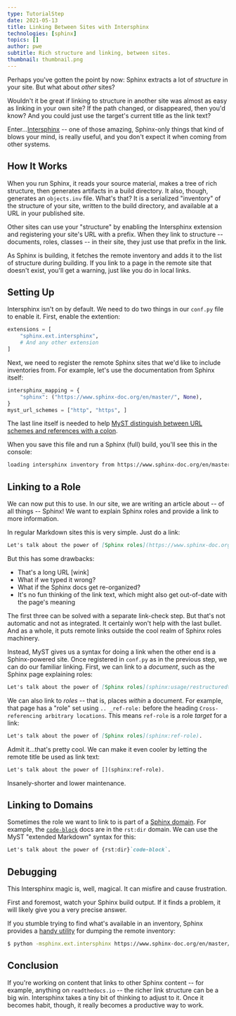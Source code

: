 ```yaml
---
type: TutorialStep
date: 2021-05-13
title: Linking Between Sites with Intersphinx
technologies: [sphinx]
topics: []
author: pwe
subtitle: Rich structure and linking, between sites.
thumbnail: thumbnail.png
---
```


Perhaps you've gotten the point by now: Sphinx extracts a lot of *structure* in your site.
But what about *other* sites?

Wouldn't it be great if linking to structure in another site was almost as easy as linking in your own site?
If the path changed, or disappeared, then you'd know?
And you could just use the target's current title as the link text?

Enter...[Intersphinx](https://docs.readthedocs.io/en/stable/guides/intersphinx.html) -- one of those amazing, Sphinx-only things that kind of blows your mind, is really useful, and you don't expect it when coming from other systems.

## How It Works

When you run Sphinx, it reads your source material, makes a tree of rich structure, then generates artifacts in a build directory.
It also, though, generates an `objects.inv` file.
What's that?
It is a serialized "inventory" of the structure of your site, written to the build directory, and available at a URL in your published site.

Other sites can use your "structure" by enabling the Intersphinx extension and registering your site's URL with a prefix.
When they link to structure -- documents, roles, classes -- in their site, they just use that prefix in the link.

As Sphinx is building, it fetches the remote inventory and adds it to the list of structure during building.
If you link to a page in the remote site that doesn't exist, you'll get a warning, just like you do in local links.

## Setting Up

Intersphinx isn't on by default.
We need to do two things in our `conf.py` file to enable it.
First, enable the extention:

```python
extensions = [
    "sphinx.ext.intersphinx",
    # And any other extension
]    
```

Next, we need to register the remote Sphinx sites that we'd like to include inventories from.
For example, let's use the documentation from Sphinx itself:

```python
intersphinx_mapping = {
    "sphinx": ("https://www.sphinx-doc.org/en/master/", None),
}
myst_url_schemes = ["http", "https", ]
```

The last line itself is needed to help [MyST distinguish between URL schemes and references with a colon](https://github.com/executablebooks/MyST-Parser/issues/246).

When you save this file and run a Sphinx (full) build, you'll see this in the console:

```bash
loading intersphinx inventory from https://www.sphinx-doc.org/en/master/objects.inv...
```

## Linking to a Role

We can now put this to use.
In our site, we are writing an article about -- of all things -- Sphinx!
We want to explain Sphinx roles and provide a link to more information.

In regular Markdown sites this is very simple. Just do a link:

```markdown
Let's talk about the power of [Sphinx roles](https://www.sphinx-doc.org/en/master/usage/restructuredtext/roles.html#ref-role).
```

But this has some drawbacks:

- That's a long URL [wink]
- What if we typed it wrong?
- What if the Sphinx docs get re-organized?
- It's no fun thinking of the link text, which might also get out-of-date with the page's meaning

The first three can be solved with a separate link-check step.
But that's not automatic and not as integrated.
It certainly won't help with the last bullet.
And as a whole, it puts remote links outside the cool realm of Sphinx roles machinery.

Instead, MyST gives us a syntax for doing a link when the other end is a Sphinx-powered site.
Once registered in `conf.py` as in the previous step, we can do our familiar linking.
First, we can link to a *document*, such as the Sphinx page explaining roles:

```markdown
Let's talk about the power of [Sphinx roles](sphinx:usage/restructuredtext/roles).
```

We can also link to *roles* -- that is, places *within* a document.
For example, that page has a "role" set using `.. _ref-role:` before the heading `Cross-referencing arbitrary locations`.
This means `ref-role` is a role *target* for a link:

```markdown
Let's talk about the power of [Sphinx roles](sphinx:ref-role).
```

Admit it...that's pretty cool.
We can make it even cooler by letting the remote title be used as link text:

```markdown
Let's talk about the power of [](sphinx:ref-role).
```

Insanely-shorter and lower maintenance.

## Linking to Domains

Sometimes the role we want to link to is part of a [Sphinx domain](https://www.sphinx-doc.org/en/master/usage/restructuredtext/domains.html).
For example, the [`code-block`](https://www.sphinx-doc.org/en/master/usage/restructuredtext/directives.html#directive-code-block) docs are in the `rst:dir` domain.
We can use the MyST "extended Markdown" syntax for this:

```markdown
Let's talk about the power of {rst:dir}`code-block`.
```

## Debugging

This Intersphinx magic is, well, magical.
It can misfire and cause frustration.

First and foremost, watch your Sphinx build output.
If it finds a problem, it will likely give you a very precise answer.

If you stumble trying to find what's available in an inventory, Sphinx provides a [handy utility](https://docs.readthedocs.io/en/stable/guides/intersphinx.html#using-intersphinx) for dumping the remote inventory:

```bash
$ python -msphinx.ext.intersphinx https://www.sphinx-doc.org/en/master/objects.inv
```

## Conclusion

If you're working on content that links to other Sphinx content -- for example, anything on `readthedocs.io` -- the richer link structure can be a big win.
Intersphinx takes a tiny bit of thinking to adjust to it.
Once it becomes habit, though, it really becomes a productive way to work.

